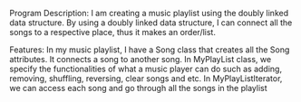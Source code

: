 Program Description: I am creating a music playlist using the
doubly linked data structure. By using a doubly linked data structure, I can
connect all the songs to a respective place, thus it makes an order/list. 

Features: In my music playlist, I have a Song class that creates all the
Song attributes. It connects a song to another song. In MyPlayList class, we
specify the functionalities of what a music player can do such as adding,
removing, shuffling, reversing, clear songs and etc. In MyPlayListIterator, we
can access each song and go through all the songs in the playlist
